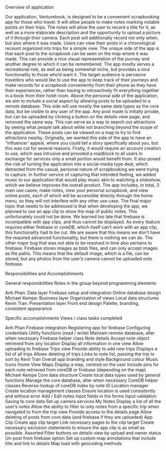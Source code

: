 Overview of application

Our application, Venturebook, is designed to be a convenient scrapbooking app for those who travel. It will allow people to make notes marking notable points on their trips. The notes will allow the user to record a title for it, as well as a more elaborate description and the opportunity to upload a picture of it through their camera. Each post will additionally record not only when, but also where it was made. Users can view their posts in a chronological recount organized into trips for a simple view. The unique side of the app is that each post to the scrapbook can be seen on the map where it was made. This can provide a nice visual representation of the journey and another degree to which it can be remembered.
The app mostly serves a recreational role, as well as being somewhat niche, but provides a nice functionality to those who’d want it. The target audience is pervasive travellers who would like to use the app to keep track of their journeys and make records for a scrapbook conveniently from their phone as they have their experiences, rather than having to retroactively fit everything together in a book from their hotel room.
Above the personal side of the application, we aim to include a social aspect by allowing posts to be uploaded to a remote database. This side will use mostly the same data types as the core data, but be visible to any user of the app. Any post made is initially private, but can be uploaded by clicking a button on the details view page, and removed the same way. This can serve as a way to search out attractions by seeing what people talk about while not branching beyond the scope of the application. These posts can be viewed on a map to try to find attractions nearby.
Originally, we wanted this side of the app to have an “influencer’ appeal, where you could tell a story specifically about you, but this was cut for several reasons. Firstly, it would require an account creation to use, which was intrusive and provided a roadblock to all users in exchange for services only a small portion would benefit from. It also posed the risk of turning the application into a social-media type deal, which detracted from the casual, personal nature of scrapbooking we were trying to capture. In further service of capturing that intended feeling, we added music to our application that would play music akin to watching a slideshow, which we believe improves the overall product.
The app includes, in total, 3 main use cases; make notes, view your personal scrapbook, and view online posts, each of which will be accessible directly through the home menu, so they will not interfere with any other use case.
The final major topic that needs to be addressed is that when developing the app, we planned to use an app clip to show the map of public notes. This unfortunately could not be done. We learned too late that firebase is incompatible with app clips, and thus cannot be displayed. As every feature requires either firebase or coreDB, which itself can’t work with an app clip, this functionality had to be cut. We are aware that this means we don’t have the required advanced functionality, but there is nothing we can do.
The other major bug that was not able to be resolved in time also pertains to firebase. Firebase stores images as blob files, and can only accept images as file paths. This means that the default image, which is a file, can be stored, but any photos from the user’s camera cannot be uploaded onto firebase.




Responsibilities and Accomplishments

General responsibilities
Roles in the group beyond programming elements

Anh Phan: Data layer
	Firebase setup and integration
	Online database design
Michael Kempe: Business layer
	Organization of views
	Local data structures
Kevin Tran: Presentation layer
	Front end design
	Palette, branding, consistent appearance


Specific accomplishments
Views / class tasks completed

Anh Phan
	Firebase integration
		Registering app for firebase
		Configuring credentials
		Utility functions (read / write)
		Maintain remote database, alter when necessary
		Firebase helper class
	Note details
		Accept note object retrieved from any location
		Display all information in one view
		Allow uploading to firebase
	Trips view
		Provide ability to add new trips
		Displays a list of all trips
		Allows deleting of trips
		Links to note list, passing the trip to sort by
Kevil Tran
	Overall app branding and style
		Background colour
		Music
		Icons
	Home View
	Maps
		Display a map, centred on the user
		Include pins for each note retrieved from coreDB or firebase (depending on the map)
Michael Kempe
	Core data structure
		Create local data types used by general functions
		Manage the core database, alter when necessary
		CoreDB helper classes
		Reverse-lookup of coreDB index by note ID
	Location manager
		Create location management classes
		Ensure location is used consistently and without error
	Add / Edit notes
		Input fields in the forms
		Input validation
		Saving to core data
		Set up camera services
	My Notes
		Display a list of all the user’s notes
		Allow the ability to filter to only notes from a specific trip when navigated to from the trip view
		Provide access to the details page
		Allow deleting of posts from core data (and firebase if they are uploaded)
	App Clip
		Create app clip target
		Link necessary pages to the clip target
		Create necessary exclusion statements to ensure the app clip is as small as possible.
	Assorted
		Filter buttons on details view by upload and owner status
		Un-post from firebase option
		Set up custom map annotations that include title and link to details
		Map load with geocoding methods


